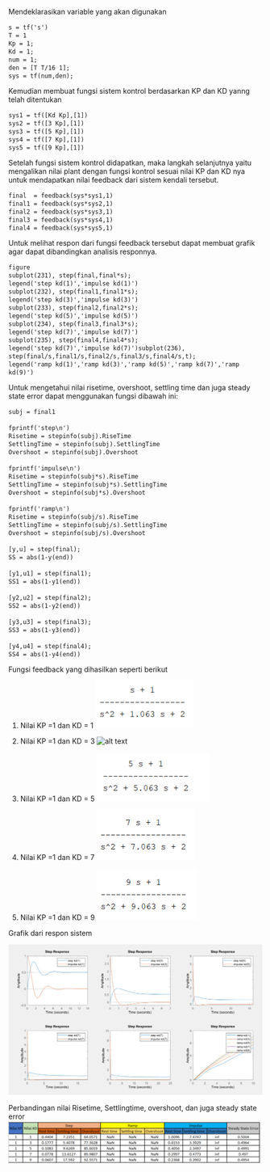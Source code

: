 Mendeklarasikan variable yang akan digunakan 

    s = tf('s')
    T = 1
    Kp = 1;
    Kd = 1;
    num = 1;
    den = [T T/16 1];
    sys = tf(num,den);

Kemudian membuat fungsi sistem kontrol berdasarkan KP dan KD yanng telah ditentukan

    sys1 = tf([Kd Kp],[1])
    sys2 = tf([3 Kp],[1])
    sys3 = tf([5 Kp],[1])
    sys4 = tf([7 Kp],[1])
    sys5 = tf([9 Kp],[1])

Setelah fungsi sistem kontrol didapatkan, maka langkah selanjutnya yaitu mengalikan nilai plant dengan fungsi kontrol sesuai nilai KP dan KD nya untuk mendapatkan nilai feedback dari sistem kendali tersebut. 

    final  = feedback(sys*sys1,1)
    final1 = feedback(sys*sys2,1)
    final2 = feedback(sys*sys3,1)
    final3 = feedback(sys*sys4,1)
    final4 = feedback(sys*sys5,1)



Untuk melihat respon dari fungsi feedback tersebut dapat membuat grafik agar dapat dibandingkan analisis responnya.

    figure
    subplot(231), step(final,final*s); 
    legend('step kd(1)','impulse kd(1)')
    subplot(232), step(final1,final1*s);
    legend('step kd(3)','impulse kd(3)')
    subplot(233), step(final2,final2*s);
    legend('step kd(5)','impulse kd(5)')
    subplot(234), step(final3,final3*s);
    legend('step kd(7)','impulse kd(7)')
    subplot(235), step(final4,final4*s);  
    legend('step kd(7)','impulse kd(7)')subplot(236), step(final/s,final1/s,final2/s,final3/s,final4/s,t); 
    legend('ramp kd(1)','ramp kd(3)','ramp kd(5)','ramp kd(7)','ramp kd(9)')

Untuk mengetahui nilai risetime, overshoot, settling time dan juga steady state error dapat menggunakan fungsi dibawah ini:

    subj = final1
    
    fprintf('step\n')
    Risetime = stepinfo(subj).RiseTime
    SettlingTime = stepinfo(subj).SettlingTime
    Overshoot = stepinfo(subj).Overshoot
    
    fprintf('impulse\n')
    Risetime = stepinfo(subj*s).RiseTime
    SettlingTime = stepinfo(subj*s).SettlingTime
    Overshoot = stepinfo(subj*s).Overshoot
    
    fprintf('ramp\n')
    Risetime = stepinfo(subj/s).RiseTime
    SettlingTime = stepinfo(subj/s).SettlingTime
    Overshoot = stepinfo(subj/s).Overshoot
    
    [y,u] = step(final);
    SS = abs(1-y(end))
    
    [y1,u1] = step(final1);
    SS1 = abs(1-y1(end))
    
    [y2,u2] = step(final2);
    SS2 = abs(1-y2(end))
    
    [y3,u3] = step(final3);
    SS3 = abs(1-y3(end))
    
    [y4,u4] = step(final4);
    SS4 = abs(1-y4(end))

Fungsi feedback yang dihasilkan seperti berikut 
1. Nilai KP =1  dan KD = 1
![alt text](feedback(KD1).png)

2. Nilai KP =1  dan KD = 3
![alt text]((KD3).png)

3. Nilai KP =1  dan KD = 5
![alt text](feedback(KD5).png)

4. Nilai KP =1  dan KD = 7
![alt text](feedback(KD7).png)

5. Nilai KP =1  dan KD = 9
![alt text](feedback(KD9).png)


Grafik dari respon sistem 

![alt text](grafik.png)


Perbandingan nilai Risetime, Settlingtime, overshoot, dan juga steady state error
![alt text](tabel.png)